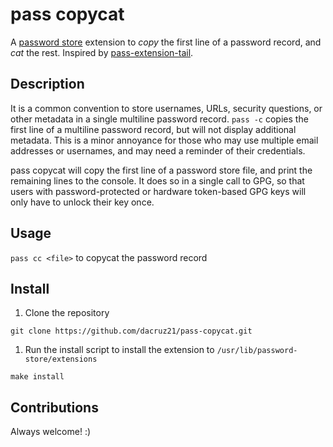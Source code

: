 # pass copycat

A [password store](https://www.passwordstore.org/) extension to *copy* the first line of a password record, and *cat* the rest. Inspired by [pass-extension-tail](https://www.github.com/palortoff/pass-extension-tail).

## Description

It is a common convention to store usernames, URLs, security questions, or other metadata in a single multiline password record. `pass -c` copies the first line of a multiline password record, but will not display additional metadata. This is a minor annoyance for those who may use multiple email addresses or usernames, and may need a reminder of their credentials.

pass copycat will copy the first line of a password store file, and print the remaining lines to the console. It does so in a single call to GPG, so that users with password-protected or hardware token-based GPG keys will only have to unlock their key once.

## Usage

`pass cc <file>` to copycat the password record

## Install

1. Clone the repository

`git clone https://github.com/dacruz21/pass-copycat.git`

1. Run the install script to install the extension to `/usr/lib/password-store/extensions`

`make install`

## Contributions

Always welcome! :)


